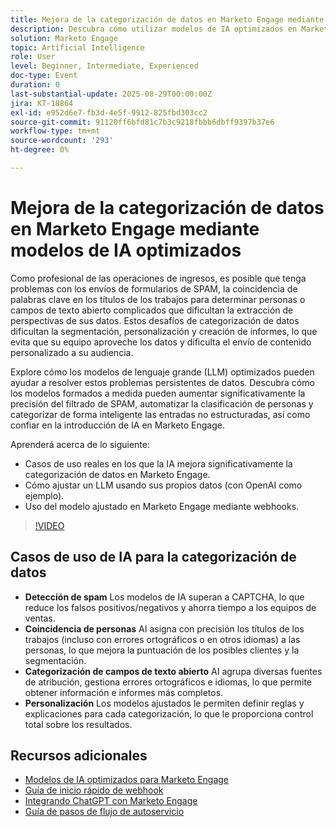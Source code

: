 ```yaml
---
title: Mejora de la categorización de datos en Marketo Engage mediante modelos de IA optimizados
description: Descubra cómo utilizar modelos de IA optimizados en Marketo Engage para detectar correo no deseado, hacer coincidir los títulos de los trabajos con las personas y categorizar los campos de texto abiertos con los webhooks.
solution: Marketo Engage
topic: Artificial Intelligence
role: User
level: Beginner, Intermediate, Experienced
doc-type: Event
duration: 0
last-substantial-update: 2025-08-29T00:00:00Z
jira: KT-18864
exl-id: e952d6e7-fb3d-4e5f-9912-825fbd303cc2
source-git-commit: 91120ff6bfd81c7b3c9218fbbb6dbff9397b37e6
workflow-type: tm+mt
source-wordcount: '293'
ht-degree: 0%

---
```


# Mejora de la categorización de datos en Marketo Engage mediante modelos de IA optimizados

Como profesional de las operaciones de ingresos, es posible que tenga problemas con los envíos de formularios de SPAM, la coincidencia de palabras clave en los títulos de los trabajos para determinar personas o campos de texto abierto complicados que dificultan la extracción de perspectivas de sus datos. Estos desafíos de categorización de datos dificultan la segmentación, personalización y creación de informes, lo que evita que su equipo aproveche los datos y dificulta el envío de contenido personalizado a su audiencia.

Explore cómo los modelos de lenguaje grande (LLM) optimizados pueden ayudar a resolver estos problemas persistentes de datos. Descubra cómo los modelos formados a medida pueden aumentar significativamente la precisión del filtrado de SPAM, automatizar la clasificación de personas y categorizar de forma inteligente las entradas no estructuradas, así como confiar en la introducción de IA en Marketo Engage.

Aprenderá acerca de lo siguiente:

* Casos de uso reales en los que la IA mejora significativamente la categorización de datos en Marketo Engage.
* Cómo ajustar un LLM usando sus propios datos (con OpenAI como ejemplo).
* Uso del modelo ajustado en Marketo Engage mediante webhooks.

>[!VIDEO](https://video.tv.adobe.com/v/3471388/?learn=on&enablevpops)

## Casos de uso de IA para la categorización de datos

* **Detección de spam** Los modelos de IA superan a CAPTCHA, lo que reduce los falsos positivos/negativos y ahorra tiempo a los equipos de ventas.
* **Coincidencia de personas** AI asigna con precisión los títulos de los trabajos (incluso con errores ortográficos o en otros idiomas) a las personas, lo que mejora la puntuación de los posibles clientes y la segmentación.
* **Categorización de campos de texto abierto** AI agrupa diversas fuentes de atribución, gestiona errores ortográficos e idiomas, lo que permite obtener información e informes más completos.
* **Personalización** Los modelos ajustados le permiten definir reglas y explicaciones para cada categorización, lo que le proporciona control total sobre los resultados.


## Recursos adicionales

* [Modelos de IA optimizados para Marketo Engage](https://nation.marketo.com/t5/champion-program-blogs/fine-tuned-ai-models-for-marketo/ba-p/357019)
* [Guía de inicio rápido de webhook](https://nation.marketo.com/t5/champion-program-blogs/webhook-quick-start-guide/ba-p/345717#M2640)
* [Integrando ChatGPT con Marketo Engage](https://nation.marketo.com/t5/champion-program-blogs/integrating-chatgpt-with-marketo/ba-p/346886)
* [Guía de pasos de flujo de autoservicio](https://nation.marketo.com/t5/champion-program-blogs/self-service-flow-steps-guide/ba-p/357008)
